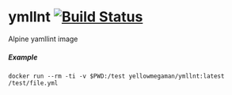 # ymllnt [![Build Status](https://cloud.drone.io/api/badges/yellowmegaman/ymllnt/status.svg)](https://cloud.drone.io/yellowmegaman/ymllnt)

Alpine yamllint image

##### Example
```
docker run --rm -ti -v $PWD:/test yellowmegaman/ymllnt:latest /test/file.yml
```
